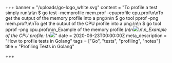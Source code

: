 +++
banner = "/uploads/go-logo_white.svg"
content = "To profile a test simply run:\n\n    $ go test -memprofile mem.prof -cpuprofile cpu.prof\n\nTo get the output of the memory profile into a png:\n\n    $ go tool pprof -png mem.prof\n\nTo get the output of the CPU profile into a png:\n\n    $ go tool pprof -png cpu.prof\n\n_Example of the memory profile:_\n\n![](/uploads/profile001.png)\n\n_Example of the CPU profile:  \n![](/uploads/profile002.png)_"
date = 2020-06-23T00:00:00Z
meta_description = "How to profile tests in Golang"
tags = ["Go", "tests", "profiling", "notes"]
title = "Profiling Tests in Golang"

+++
